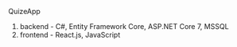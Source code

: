 QuizeApp
1. backend - C#, Entity Framework Core, ASP.NET Core 7, MSSQL
2. frontend - React.js, JavaScript
